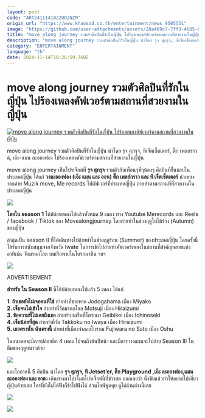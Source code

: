 ```yaml
---
layout: post
code: "ART2411141022UO2NZM"
origin_url: "https://www.khaosod.co.th/entertainment/news_9505551"
image: "https://github.com/user-attachments/assets/28a469c7-7ff3-4685-8a57-bb459d6a169e"
title: "move along journey รวมตัวศิลปินที่รักในญี่ปุ่น ไปร้องเพลงคัฟเวอร์ตามสถานที่สวยงามในญี่ปุ่น"
description: "move along journey รวมตัวศิลปินที่รักในญี่ปุ่น นำโดย รุจ ศุภรุจ, ทีเจ็ตเซ็ตเตอร์, ติ๊ก เพลกราวด์, เอ๊ะ-แมน ละอองฟอง ไปร้องเพลงคัฟเวอร์ตามสถานที่สวยงามในญี่ปุ่น"
category: "ENTERTAINMENT"
language: "th"
date: 2024-11-14T10:26:59.760Z
---
```


# move along journey รวมตัวศิลปินที่รักในญี่ปุ่น ไปร้องเพลงคัฟเวอร์ตามสถานที่สวยงามในญี่ปุ่น

[![move along journey รวมตัวศิลปินที่รักในญี่ปุ่น ไปร้องเพลงคัฟเวอร์ตามสถานที่สวยงามในญี่ปุ่น](https://www.khaosod.co.th/wpapp/uploads/2024/11/6666.jpg "move along journey รวมตัวศิลปินที่รักในญี่ปุ่น ไปร้องเพลงคัฟเวอร์ตามสถานที่สวยงามในญี่ปุ่น")](https://www.khaosod.co.th/wpapp/uploads/2024/11/6666.jpg)

move along journey รวมตัวศิลปินที่รักในญี่ปุ่น นำโดย รุจ ศุภรุจ, ทีเจ็ตเซ็ตเตอร์, ติ๊ก เพลกราวด์, เอ๊ะ-แมน ละอองฟอง ไปร้องเพลงคัฟเวอร์ตามสถานที่สวยงามในญี่ปุ่น

move along journey เป็นโปรเจ็กต์ที่ **รุจ ศุภรุจ** รวมตัวกับเพื่อนๆพี่ๆน้องๆ ศิลปินที่ชื่นชอบในประเทศญี่ปุ่น ได้แก่ **วงละอองฟอง (เอ๊ะ แมน และ ออน) ติ๊ก เพลย์กราว และ ที เจ็ตเซ็ตเตอร์** นำเพลงจากค่าย Muzik move, Me records ไปคัฟเวอร์ที่ประเทศญี่ปุ่น ถ่ายทำตามสถานที่ที่สวยงามในประเทศญี่ปุ่น

![](https://www.khaosod.co.th/wpapp/uploads/2024/11/S__96059455_0-1.jpg)

**โดยใน season 1** ได้ปล่อยเพลงไปแล้วทั้งหมด 9 เพลง ทาง Youtube Merecords และ Reels / facebook / Tiktok ของ Movealongjourney โดยถ่ายทำในช่วงฤดูใบไม้ร่วง (Autumn) ของญี่ปุ่น

ล่าสุดเป็น season II ที่ได้เดินทางไปถ่ายทำในช่วงฤดูร้อน (Summer) ของประเทศญี่ปุ่น โดยครั้งนี้ได้รับการสนับสนุนจากจังหวัด Iwate ในการเข้าไปถ่ายทำคัฟเวอร์เพลงในสถานที่สำคัญหลายแห่ง อาทิเช่น วัดมรดกโลก บนเรือพายในโตรกผาหิน ฯลฯ

![](https://www.khaosod.co.th/wpapp/uploads/2024/11/S__96059454_0-1.jpg)

ADVERTISEMENT

**สำหรับ ใน Season II** นี้ได้ปล่อยเพลงไปแล้ว 5 เพลง ได้แก่

**1\. ถ้าเธอยังไม่เจอคนที่ใช่** ถ่ายทำที่ชายหาด Jodogahama เมือง Miyako  
**2\. เจ็บจนไม่เข้าใจ** ถ่ายทำที่วัดมรดกโลก Motsuji เมือง Hiraizumi  
**3\. ข้อความที่ไม่เคยถึงเธอ** ถ่ายทำบนเรือที่โตรกผา Geibikei เมือง Ichinoseki  
**4\. เจ็บน้อยที่สุด** ถ่ายทำที่วัด Takkoku no Iwaya เมือง Hiraizumi  
**5\. เธอตรงนั้น ฉันตรงนี้** ถ่ายทำที่เมืองจำลองโบราณ Fujiwara no Sato เมือง Oshu

ในอนาคตจะมีการปล่อยอีก 4 เพลง ไปจนถึงต้นปีหน้า และมีการวางแผนจะไปถ่าย Season III ในตีมของฤดูหนาวด้วย

![](https://www.khaosod.co.th/wpapp/uploads/2024/11/070A9769.jpg)

และโอกาศนี้ 5 ศิลปิน นำโดย **รุจ ศุภรุจ, ที Jetset’er, ติ๊ก Playground ,เอ๊ะ ละอองฟอง,แมน ละอองฟอง และ อาต**ง เดินทางมาโปรโมตโปรเจ็กต์นี้ที่ข่าวสด บอกเลยว่า นั่งฟังแล้วทำให้อยากไปเที่ยวญี่ปุ่นด้วยเลย ใครที่ยังไม่ได้ฟังก็ข้าไปฟังได้ ส่วนไลฟ์พูดคุย ดูได้ด้านล่างนี้เลย



![](https://www.khaosod.co.th/wpapp/uploads/2024/11/070A9781.jpg)

![](https://www.khaosod.co.th/wpapp/uploads/2024/11/070A9765.jpg)